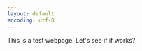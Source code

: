 ```yaml
---
layout: default
encoding: utf-8
---
```


This is a test webpage. Let's see if if works?

<object id="test" data="http://web.cecs.pdx.edu/~pcowal/minigrace/js-simple/"
width="800" height="800"> </object>

<script>
function changeData(newURL) {
    if(!document.getElementById("test"))
        return false;
    document.getElementById("test").setAttribute('data', newURL);
}

window.onload = changeData;
</script>
